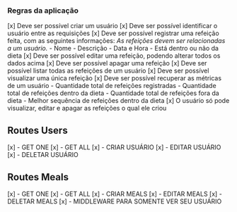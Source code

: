 ### Regras da aplicação

[x] Deve ser possível criar um usuário
[x] Deve ser possível identificar o usuário entre as requisições
[x] Deve ser possível registrar uma refeição feita, com as seguintes informações:
    *As refeições devem ser relacionadas a um usuário.*
    - Nome
    - Descrição
    - Data e Hora
    - Está dentro ou não da dieta
[x] Deve ser possível editar uma refeição, podendo alterar todos os dados acima
[x] Deve ser possível apagar uma refeição
[x] Deve ser possível listar todas as refeições de um usuário
[x] Deve ser possível visualizar uma única refeição
[x] Deve ser possível recuperar as métricas de um usuário
    - Quantidade total de refeições registradas
    - Quantidade total de refeições dentro da dieta
    - Quantidade total de refeições fora da dieta
    - Melhor sequência de refeições dentro da dieta
[x] O usuário só pode visualizar, editar e apagar as refeições o qual ele criou

## Routes Users 

[x] - GET ONE
[x] - GET ALL
[x] - CRIAR USUÁRIO
[x] - EDITAR USUÁRIO
[x] - DELETAR USUÁRIO

## Routes Meals 

[x] - GET ONE
[x] - GET ALL
[x] - CRIAR MEALS
[x] - EDITAR MEALS
[x] - DELETAR MEALS
[x] - MIDDLEWARE PARA SOMENTE VER SEU USUÁRIO
